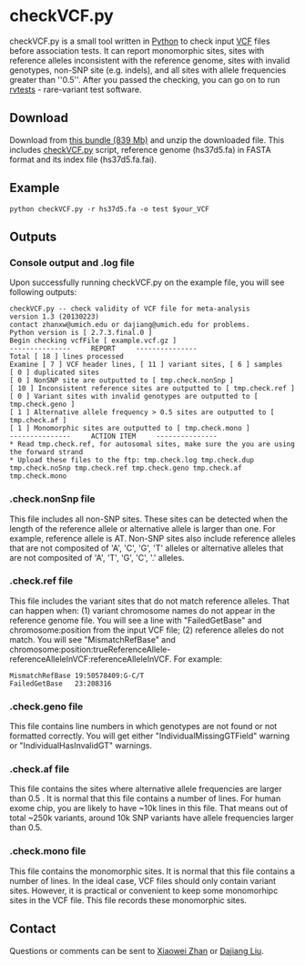 checkVCF.py
===========

checkVCF.py is a small tool written in [Python](http://www.python.org/) to check input [VCF](http://www.1000genomes.org/wiki/Analysis/Variant%20Call%20Format/vcf-variant-call-format-version-41) files before association tests. 
It can report monomorphic sites, sites with reference alleles inconsistent with the reference genome, sites with invalid genotypes, non-SNP site (e.g. indels), and all sites with allele frequencies greater than ''0.5''.
After you passed the checking, you can go on to run [rvtests](https://github.com/zhanxw/rvtests) - rare-variant test software.

Download
--------

Download from [this bundle (839 Mb)](http://www.sph.umich.edu/csg/zhanxw/software/checkVCF/checkVCF-20131123.tar.gz) and unzip the downloaded file.
This includes [checkVCF.py](https://github.com/zhanxw/checkVCF/blob/master/checkVCF.py) script, reference genome (hs37d5.fa) in FASTA format and its index file (hs37d5.fa.fai).

Example
-------

    python checkVCF.py -r hs37d5.fa -o test $your_VCF

Outputs
-------

### Console output and .log file
Upon successfully running checkVCF.py on the example file, you will see following outputs:

    checkVCF.py -- check validity of VCF file for meta-analysis
    version 1.3 (20130223)
    contact zhanxw@umich.edu or dajiang@umich.edu for problems.
    Python version is [ 2.7.3.final.0 ] 
    Begin checking vcfFile [ example.vcf.gz ]
    ---------------     REPORT     ---------------
    Total [ 18 ] lines processed
    Examine [ 7 ] VCF header lines, [ 11 ] variant sites, [ 6 ] samples
    [ 0 ] duplicated sites
    [ 0 ] NonSNP site are outputted to [ tmp.check.nonSnp ]
    [ 10 ] Inconsistent reference sites are outputted to [ tmp.check.ref ]
    [ 0 ] Variant sites with invalid genotypes are outputted to [ tmp.check.geno ]
    [ 1 ] Alternative allele frequency > 0.5 sites are outputted to [ tmp.check.af ]
    [ 1 ] Monomorphic sites are outputted to [ tmp.check.mono ]
    ---------------     ACTION ITEM     ---------------
    * Read tmp.check.ref, for autosomal sites, make sure the you are using the forward strand
    * Upload these files to the ftp: tmp.check.log tmp.check.dup tmp.check.noSnp tmp.check.ref tmp.check.geno tmp.check.af tmp.check.mono

### .check.nonSnp file

This file includes all non-SNP sites. These sites can be detected when the length of the reference allele or alternative allele is larger than one. For example, reference allele is AT. Non-SNP sites also include reference alleles that are not composited of 'A', 'C', 'G', 'T' alleles or alternative alleles that are not composited of 'A', 'T', 'G', 'C', '.' alleles.

### .check.ref file

This file includes the variant sites that do not match reference alleles.
That can happen when: (1) variant chromosome names do not appear in the reference genome file. You will see a line with "FailedGetBase" and chromosome:position from the input VCF file; (2) reference alleles do not match. You will see "MismatchRefBase" and chromosome:position:trueReferenceAllele-referenceAlleleInVCF:referenceAlleleInVCF. For example:

    MismatchRefBase 19:50578409:G-C/T
    FailedGetBase   23:208316
	
### .check.geno file

This file contains line numbers in which genotypes are not found or not formatted correctly.
You will get either "IndividualMissingGTField" warning or "IndividualHasInvalidGT" warnings.

### .check.af file

This file contains the sites where alternative allele frequencies are larger than 0.5 . 
It is normal that this file contains a number of lines. 
For human exome chip, you are likely to have ~10k lines in this file. 
That means out of total ~250k variants, around 10k SNP variants have allele frequencies larger than 0.5.

### .check.mono file

This file contains the monomorphic sites.
It is normal that this file contains a number of lines.
In the ideal case, VCF files should only contain variant sites.
However, it is practical or convenient to keep some monomorhipc sites in the VCF file.
This file records these monomorphic sites.

Contact
-------

Questions or comments can be sent to [Xiaowei Zhan](mailto:zhanxw@umich.edu)  or [Dajiang Liu](mailto:dajiang@umich.edu).

